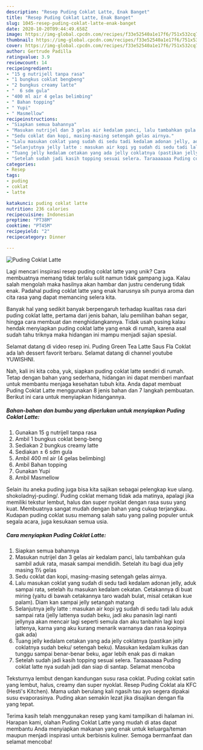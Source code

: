 ```yaml
---
description: "Resep Puding Coklat Latte, Enak Banget"
title: "Resep Puding Coklat Latte, Enak Banget"
slug: 1045-resep-puding-coklat-latte-enak-banget
date: 2020-10-20T09:44:49.658Z
image: https://img-global.cpcdn.com/recipes/f33e52540a1e17f6/751x532cq70/puding-coklat-latte-foto-resep-utama.jpg
thumbnail: https://img-global.cpcdn.com/recipes/f33e52540a1e17f6/751x532cq70/puding-coklat-latte-foto-resep-utama.jpg
cover: https://img-global.cpcdn.com/recipes/f33e52540a1e17f6/751x532cq70/puding-coklat-latte-foto-resep-utama.jpg
author: Gertrude Padilla
ratingvalue: 3.9
reviewcount: 14
recipeingredient:
- "15 g nutrijell tanpa rasa"
- "1 bungkus coklat bengbeng"
- "2 bungkus creamy latte"
- "  6 sdm gula"
- "400 ml air 4 gelas belimbing"
- " Bahan topping"
- " Yupi"
- " Masmellow"
recipeinstructions:
- "Siapkan semua bahannya"
- "Masukan nutrijel dan 3 gelas air kedalam panci, lalu tambahkan gula sambil aduk rata, masak sampai mendidih. Setelah itu bagi dua jelly masing 1½ gelas"
- "Sedu coklat dan kopi, masing-masing setengah gelas airnya."
- "Lalu masukan coklat yang sudah di sedu tadi kedalam adonan jelly, aduk sampai rata, setelah itu masukan kedalam cekatan. Cetakannya di buat miring (yaitu di bawah cetakannya taro wadah bulat, misal cetakan kue palam). Diam kan sampai jelly setangah matang"
- "Selanjutnya jelly latte : masukan air kopi yg sudah di sedu tadi lalu aduk sampai rata (jelly lattenya sudah beku, jadi aku panasin lagi nanti jellynya akan mencair lagi seperti semula dan aku tanbahin lagi kopi lattenya, karna yang aku kurang menarik warnanya dan rasa kopinya gak ada)"
- "Tuang jelly kedalam cetakan yang ada jelly coklatnya (pastikan jelly coklatnya sudah beku/ setengah beku). Masukan kedalam kulkas dan tunggu sampai benar-benar beku, agar lebih enak pas di makan"
- "Setelah sudah jadi kasih topping sesuai selera. Taraaaaaaa Puding coklat latte nya sudah jadi dan siap di santap. Selamat mencoba"
categories:
- Resep
tags:
- puding
- coklat
- latte

katakunci: puding coklat latte 
nutrition: 236 calories
recipecuisine: Indonesian
preptime: "PT38M"
cooktime: "PT45M"
recipeyield: "2"
recipecategory: Dinner

---
```



![Puding Coklat Latte](https://img-global.cpcdn.com/recipes/f33e52540a1e17f6/751x532cq70/puding-coklat-latte-foto-resep-utama.jpg)

Lagi mencari inspirasi resep puding coklat latte yang unik? Cara membuatnya memang tidak terlalu sulit namun tidak gampang juga. Kalau salah mengolah maka hasilnya akan hambar dan justru cenderung tidak enak. Padahal puding coklat latte yang enak harusnya sih punya aroma dan cita rasa yang dapat memancing selera kita.

Banyak hal yang sedikit banyak berpengaruh terhadap kualitas rasa dari puding coklat latte, pertama dari jenis bahan, lalu pemilihan bahan segar, hingga cara membuat dan menghidangkannya. Tidak usah pusing kalau hendak menyiapkan puding coklat latte yang enak di rumah, karena asal sudah tahu triknya maka hidangan ini mampu menjadi sajian spesial.

Selamat datang di video resep ini. Puding Green Tea Latte Saus Fla Coklat ada lah dessert favorit terbaru. Selamat datang di channel youtube YUWISHNI.


Nah, kali ini kita coba, yuk, siapkan puding coklat latte sendiri di rumah. Tetap dengan bahan yang sederhana, hidangan ini dapat memberi manfaat untuk membantu menjaga kesehatan tubuh kita. Anda dapat membuat Puding Coklat Latte menggunakan 8 jenis bahan dan 7 langkah pembuatan. Berikut ini cara untuk menyiapkan hidangannya.

<!--inarticleads1-->

##### Bahan-bahan dan bumbu yang diperlukan untuk menyiapkan Puding Coklat Latte:

1. Gunakan 15 g nutrijell tanpa rasa
1. Ambil 1 bungkus coklat beng-beng
1. Sediakan 2 bungkus creamy latte
1. Sediakan  ± 6 sdm gula
1. Ambil 400 ml air (4 gelas belimbing)
1. Ambil  Bahan topping
1. Gunakan  Yupi
1. Ambil  Masmellow


Selain itu aneka puding juga bisa kita sajikan sebagai pelengkap kue ulang. shokoladnyj-puding/. Puding coklat memang tidak ada matinya, apalagi jika memiliki tekstur lembut, halus dan super nyoklat dengan rasa susu yang kuat. Membuatnya sangat mudah dengan bahan yang cukup terjangkau. Kudapan puding coklat susu memang salah satu yang paling populer untuk segala acara, juga kesukaan semua usia. 

<!--inarticleads2-->

##### Cara menyiapkan Puding Coklat Latte:

1. Siapkan semua bahannya
1. Masukan nutrijel dan 3 gelas air kedalam panci, lalu tambahkan gula sambil aduk rata, masak sampai mendidih. Setelah itu bagi dua jelly masing 1½ gelas
1. Sedu coklat dan kopi, masing-masing setengah gelas airnya.
1. Lalu masukan coklat yang sudah di sedu tadi kedalam adonan jelly, aduk sampai rata, setelah itu masukan kedalam cekatan. Cetakannya di buat miring (yaitu di bawah cetakannya taro wadah bulat, misal cetakan kue palam). Diam kan sampai jelly setangah matang
1. Selanjutnya jelly latte : masukan air kopi yg sudah di sedu tadi lalu aduk sampai rata (jelly lattenya sudah beku, jadi aku panasin lagi nanti jellynya akan mencair lagi seperti semula dan aku tanbahin lagi kopi lattenya, karna yang aku kurang menarik warnanya dan rasa kopinya gak ada)
1. Tuang jelly kedalam cetakan yang ada jelly coklatnya (pastikan jelly coklatnya sudah beku/ setengah beku). Masukan kedalam kulkas dan tunggu sampai benar-benar beku, agar lebih enak pas di makan
1. Setelah sudah jadi kasih topping sesuai selera. Taraaaaaaa Puding coklat latte nya sudah jadi dan siap di santap. Selamat mencoba


Teksturnya lembut dengan kandungan susu rasa coklat. Puding coklat satin yang lembut, halus, creamy dan super nyoklat. Resep Puding Coklat ala KFC (Hesti&#39;s Kitchen). Mama udah berulang kali ngasih tau ayo segera dipakai susu evaporasinya. Puding akan semakin lezat jika disajikan dengan fla yang tepat. 

Terima kasih telah menggunakan resep yang kami tampilkan di halaman ini. Harapan kami, olahan Puding Coklat Latte yang mudah di atas dapat membantu Anda menyiapkan makanan yang enak untuk keluarga/teman maupun menjadi inspirasi untuk berbisnis kuliner. Semoga bermanfaat dan selamat mencoba!
